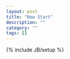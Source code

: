 ```yaml
---
layout: post
title: "New Start"
description: ""
category: ""
tags: []
---
```

{% include JB/setup %}
